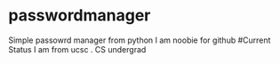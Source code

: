 # passwordmanager
Simple passowrd manager from python
I am noobie for github
#Current Status
I am from ucsc . CS undergrad

